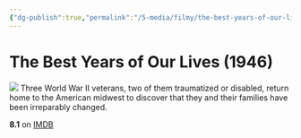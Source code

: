 ```yaml
---
{"dg-publish":true,"permalink":"/5-media/filmy/the-best-years-of-our-lives/","contentClasses":"movie","tags":["to-watch","фильм","#Drama","#Romance","#War"]}
---
```


# The Best Years of Our Lives (1946)
![](https://m.media-amazon.com/images/M/MV5BY2RmNTRjYzctODI4Ni00MzQyLWEyNTAtNjU0N2JkMTNhNjJkXkEyXkFqcGdeQXVyNjU0OTQ0OTY@._V1_SX300.jpg)
Three World War II veterans, two of them traumatized or disabled, return home to the American midwest to discover that they and their families have been irreparably changed.

**8.1** on [IMDB](https://www.imdb.com/title/tt0036868)
